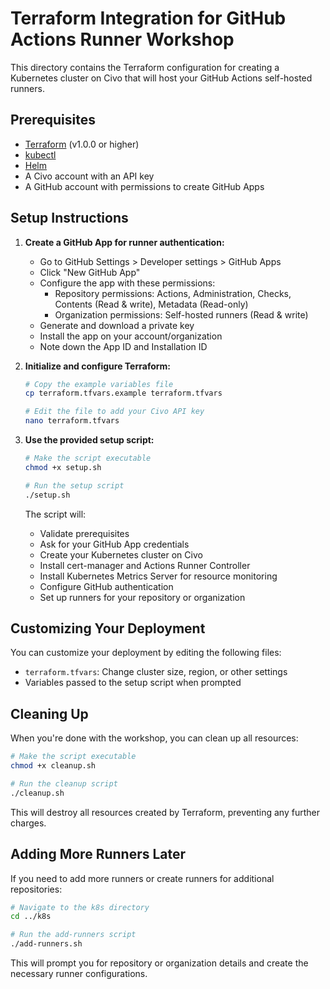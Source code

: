 # Terraform Integration for GitHub Actions Runner Workshop

This directory contains the Terraform configuration for creating a Kubernetes cluster on Civo that will host your GitHub Actions self-hosted runners.

## Prerequisites

- [Terraform](https://www.terraform.io/downloads.html) (v1.0.0 or higher)
- [kubectl](https://kubernetes.io/docs/tasks/tools/)
- [Helm](https://helm.sh/docs/intro/install/)
- A Civo account with an API key
- A GitHub account with permissions to create GitHub Apps

## Setup Instructions

1. **Create a GitHub App for runner authentication:**
   - Go to GitHub Settings > Developer settings > GitHub Apps
   - Click "New GitHub App"
   - Configure the app with these permissions:
     - Repository permissions: Actions, Administration, Checks, Contents (Read & write), Metadata (Read-only)
     - Organization permissions: Self-hosted runners (Read & write)
   - Generate and download a private key
   - Install the app on your account/organization
   - Note down the App ID and Installation ID

2. **Initialize and configure Terraform:**
   ```bash
   # Copy the example variables file
   cp terraform.tfvars.example terraform.tfvars
   
   # Edit the file to add your Civo API key
   nano terraform.tfvars
   ```

3. **Use the provided setup script:**
   ```bash
   # Make the script executable
   chmod +x setup.sh
   
   # Run the setup script
   ./setup.sh
   ```

   The script will:
   - Validate prerequisites
   - Ask for your GitHub App credentials
   - Create your Kubernetes cluster on Civo
   - Install cert-manager and Actions Runner Controller
   - Install Kubernetes Metrics Server for resource monitoring
   - Configure GitHub authentication
   - Set up runners for your repository or organization

## Customizing Your Deployment

You can customize your deployment by editing the following files:

- `terraform.tfvars`: Change cluster size, region, or other settings
- Variables passed to the setup script when prompted

## Cleaning Up

When you're done with the workshop, you can clean up all resources:

```bash
# Make the script executable
chmod +x cleanup.sh

# Run the cleanup script
./cleanup.sh
```

This will destroy all resources created by Terraform, preventing any further charges.

## Adding More Runners Later

If you need to add more runners or create runners for additional repositories:

```bash
# Navigate to the k8s directory
cd ../k8s

# Run the add-runners script
./add-runners.sh
```

This will prompt you for repository or organization details and create the necessary runner configurations.